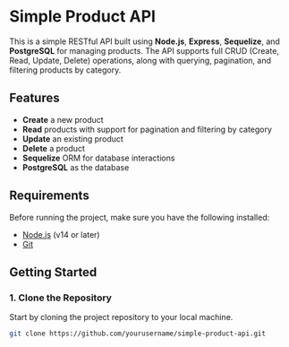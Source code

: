 # Simple Product API

This is a simple RESTful API built using **Node.js**, **Express**, **Sequelize**, and **PostgreSQL** for managing products. The API supports full CRUD (Create, Read, Update, Delete) operations, along with querying, pagination, and filtering products by category.

## Features
- **Create** a new product
- **Read** products with support for pagination and filtering by category
- **Update** an existing product
- **Delete** a product
- **Sequelize** ORM for database interactions
- **PostgreSQL** as the database

## Requirements
Before running the project, make sure you have the following installed:
- [Node.js](https://nodejs.org/en/download/) (v14 or later)
- [Git](https://git-scm.com/)

## Getting Started

### 1. Clone the Repository
Start by cloning the project repository to your local machine.
```bash
git clone https://github.com/yourusername/simple-product-api.git
